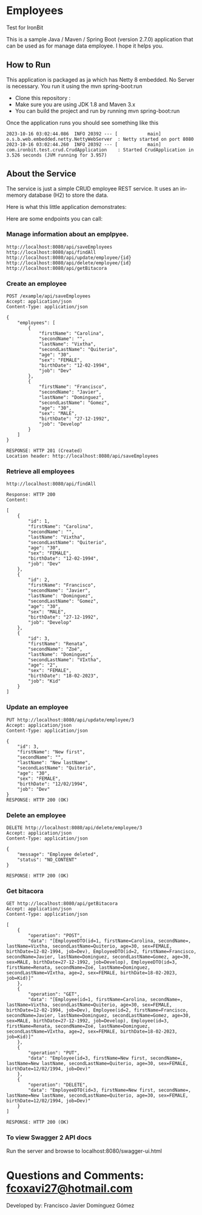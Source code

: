 # Employees
Test for IronBit

This is a sample Java / Maven / Spring Boot (version 2.7.0) application that can be used as for manage data employee. I hope it helps you.

## How to Run 

This application is packaged as ja  which has Netty 8 embedded. No Server is necessary. You run it using the mvn spring-boot:run

* Clone this repository : 
* Make sure you are using JDK 1.8 and Maven 3.x
* You can build the project and run by running mvn spring-boot:run

Once the application runs you should see something like this

```
2023-10-16 03:02:44.086  INFO 20392 --- [           main] o.s.b.web.embedded.netty.NettyWebServer  : Netty started on port 8080
2023-10-16 03:02:44.260  INFO 20392 --- [           main] com.ironbit.test.crud.CrudApplication    : Started CrudApplication in 3.526 seconds (JVM running for 3.957)

```

## About the Service

The service is just a simple CRUD employee REST service. It uses an in-memory database (H2) to store the data.
 
Here is what this little application demonstrates: 

Here are some endpoints you can call:

### Manage information about an emplpyee.

```
http://localhost:8080/api/saveEmployees
http://localhost:8080/api/findAll
http://localhost:8080/api/update/employee/{id}
http://localhost:8080/api/delete/employee/{id}
http://localhost:8080/api/getBitacora
```

### Create an employee

```
POST /example/api/saveEmployees
Accept: application/json
Content-Type: application/json

{
    "employees": [
        {
            "firstName": "Carolina",
            "secondName": "",
            "lastName": "Vixtha",
            "secondLastName": "Quiterio",
            "age": "30",
            "sex": "FEMALE",
            "birthDate": "12-02-1994",
            "job": "Dev"
        },
        {
            "firstName": "Francisco",
            "secondName": "Javier",
            "lastName": "Dominguez",
            "secondLastName": "Gomez",
            "age": "30",
            "sex": "MALE",
            "birthDate": "27-12-1992",
            "job": "Develop"
        }
    ]
}

RESPONSE: HTTP 201 (Created)
Location header: http://localhost:8080/api/saveEmployees
```

### Retrieve all employees

```
http://localhost:8080/api/findAll

Response: HTTP 200
Content:

[
    {
        "id": 1,
        "firstName": "Carolina",
        "secondName": "",
        "lastName": "Vixtha",
        "secondLastName": "Quiterio",
        "age": "30",
        "sex": "FEMALE",
        "birthDate": "12-02-1994",
        "job": "Dev"
    },
    {
        "id": 2,
        "firstName": "Francisco",
        "secondName": "Javier",
        "lastName": "Dominguez",
        "secondLastName": "Gomez",
        "age": "30",
        "sex": "MALE",
        "birthDate": "27-12-1992",
        "job": "Develop"
    },
    {
        "id": 3,
        "firstName": "Renata",
        "secondName": "Zoé",
        "lastName": "Dominguez",
        "secondLastName": "VIxtha",
        "age": "2",
        "sex": "FEMALE",
        "birthDate": "18-02-2023",
        "job": "Kid"
    }
]

```

### Update an employee

```
PUT http://localhost:8080/api/update/employee/3
Accept: application/json
Content-Type: application/json

{
    "id": 3,
    "firstName": "New first",
    "secondName": "",
    "lastName": "New lastName",
    "secondLastName": "Quiterio",
    "age": "30",
    "sex": "FEMALE",
    "birthDate": "12/02/1994",
    "job": "Dev"
}
RESPONSE: HTTP 200 (OK)
```

### Delete an employee

```
DELETE http://localhost:8080/api/delete/employee/3
Accept: application/json
Content-Type: application/json

{
    "message": "Employee deleted",
    "status": "NO_CONTENT"
}

RESPONSE: HTTP 200 (OK)
```

### Get bitacora

```
GET http://localhost:8080/api/getBitacora
Accept: application/json
Content-Type: application/json

[
    {
        "operation": "POST",
        "data": "[EmployeeDTO(id=1, firstName=Carolina, secondName=, lastName=Vixtha, secondLastName=Quiterio, age=30, sex=FEMALE, birthDate=12-02-1994, job=Dev), EmployeeDTO(id=2, firstName=Francisco, secondName=Javier, lastName=Dominguez, secondLastName=Gomez, age=30, sex=MALE, birthDate=27-12-1992, job=Develop), EmployeeDTO(id=3, firstName=Renata, secondName=Zoé, lastName=Dominguez, secondLastName=VIxtha, age=2, sex=FEMALE, birthDate=18-02-2023, job=Kid)]"
    },
    {
        "operation": "GET",
        "data": "[Employee(id=1, firstName=Carolina, secondName=, lastName=Vixtha, secondLastName=Quiterio, age=30, sex=FEMALE, birthDate=12-02-1994, job=Dev), Employee(id=2, firstName=Francisco, secondName=Javier, lastName=Dominguez, secondLastName=Gomez, age=30, sex=MALE, birthDate=27-12-1992, job=Develop), Employee(id=3, firstName=Renata, secondName=Zoé, lastName=Dominguez, secondLastName=VIxtha, age=2, sex=FEMALE, birthDate=18-02-2023, job=Kid)]"
    },
    {
        "operation": "PUT",
        "data": "Employee(id=3, firstName=New first, secondName=, lastName=New lastName, secondLastName=Quiterio, age=30, sex=FEMALE, birthDate=12/02/1994, job=Dev)"
    },
    {
        "operation": "DELETE",
        "data": "EmployeeDTO(id=3, firstName=New first, secondName=, lastName=New lastName, secondLastName=Quiterio, age=30, sex=FEMALE, birthDate=12/02/1994, job=Dev)"
    }
]

RESPONSE: HTTP 200 (OK)
```

### To view Swagger 2 API docs

Run the server and browse to localhost:8080/swagger-ui.html

# Questions and Comments: fcoxavi27@hotmail.com
Developed by: Francisco Javier Domínguez Gómez
